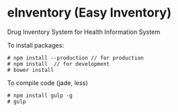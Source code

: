 # eInventory (Easy Inventory)
Drug Inventory System for Health Information System

To install packages:

```
# npm install --production // for production
# npm install  // for development
# bower install
```

To compile code (jade, less)
```
# npm install gulp -g
# gulp
```